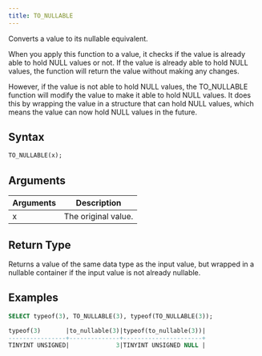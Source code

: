 ```yaml
---
title: TO_NULLABLE
---
```


Converts a value to its nullable equivalent.

When you apply this function to a value, it checks if the value is already able to hold NULL values or not. If the value is already able to hold NULL values, the function will return the value without making any changes.

However, if the value is not able to hold NULL values, the TO_NULLABLE function will modify the value to make it able to hold NULL values. It does this by wrapping the value in a structure that can hold NULL values, which means the value can now hold NULL values in the future.

## Syntax

```sql
TO_NULLABLE(x);
```

## Arguments

| Arguments | Description                |
|-----------|----------------------------|
| x         | The original value.        |


## Return Type

Returns a value of the same data type as the input value, but wrapped in a nullable container if the input value is not already nullable.

## Examples

```sql
SELECT typeof(3), TO_NULLABLE(3), typeof(TO_NULLABLE(3));

typeof(3)       |to_nullable(3)|typeof(to_nullable(3))|
----------------+--------------+----------------------+
TINYINT UNSIGNED|             3|TINYINT UNSIGNED NULL |

```